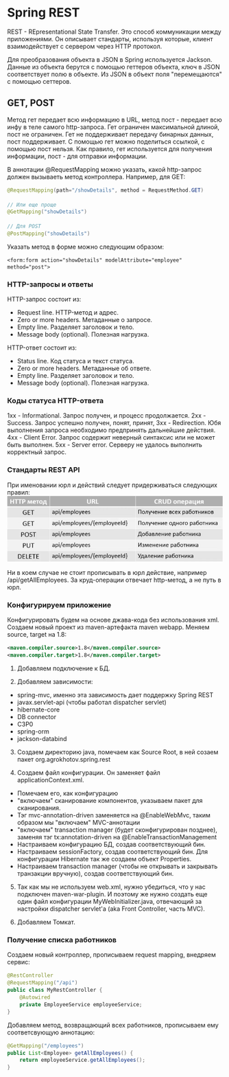 # Spring REST
REST - REpresentational State Transfer. Это способ коммуникации между приложениями. Он описывает стандарты, используя которые, клиент взаимодействует с сервером через HTTP протокол.

Для преобразования объекта в JSON в Spring используется Jackson. Данные из объекта берутся с помощью геттеров объекта, ключ в JSON соответствует полю в объекте. Из JSON в объект поля "перемещаются" с помощью сеттеров.

## GET, POST
Метод гет передает всю информацию в URL, метод пост - передает всю инфу в теле самого http-запроса.
Гет ограничен максимальной длиной, пост не ограничен.
Гет не поддерживает передачу бинарных данных, пост поддерживает.
С помощью гет можно поделиться ссылкой, с помощью пост нельзя.
Как правило, гет используется для получения информации, пост - для отправки информации.

В аннотации @RequestMapping можно указать, какой http-запрос должен вызываеть метод контроллера. Например, для GET:
```java
@RequestMapping(path="/showDetails", method = RequestMethod.GET)

// Или еще проще
@GetMapping("showDetails")

// Для POST
@PostMapping("showDetails")
```

Указать метод в форме можно следующим образом:
```
<form:form action="showDetails" modelAttribute="employee" method="post">
```

### HTTP-запросы и ответы
HTTP-запрос состоит из:
- Request line. HTTP-метод и адрес.
- Zero or more headers. Метаданные о запросе.
- Empty line. Разделяет заголовок и тело.
- Message body (optional). Полезная нагрузка.

HTTP-ответ состоит из:
- Status line. Код статуса и текст статуса.
- Zero or more headers. Метаданные об ответе.
- Empty line. Разделяет заголовок и тело.
- Message body (optional). Полезная нагрузка.

### Коды статуса HTTP-ответа
1хх - Informational. Запрос получен, и процесс продолжается.
2хх - Success. Запрос успешно получен, понят, принят,
3хх - Redirection. Юбя выполнения запроса необходимо предпринять дальнейшие действия.
4хх - Client Error. Запрос содержит неверный синтаксис или не может быть выполнен.
5хх - Server error. Серверу не удалось выполнить корректный запрос.

### Стандарты REST API
При именовании юрл и действий следует придерживаться следующих правил:
![img.png](pics/img.png)

Ни в коем случае не стоит прописывать в юрл действие, например /api/getAllEmployees. За круд-операции отвечает http-метод, а не путь в юрл.

### Конфигурируем приложение
Конфигурировать будем на основе джава-кода без использования xml.
Создаем новый проект из maven-артефакта maven webapp. Меняем source, target на 1.8:
```xml
<maven.compiler.source>1.8</maven.compiler.source>
<maven.compiler.target>1.8</maven.compiler.target> 
```

1. Добавляем подключение к БД.  


2. Добавляем зависимости:
- spring-mvc, именно эта зависимость дает поддержку Spring REST
- javax.servlet-api (чтобы работал dispatcher servlet)
- hibernate-core
- DB connector
- C3P0
- spring-orm
- jackson-databind


3. Создаем директорию java, помечаем как Source Root, в ней созаем пакет org.agrokhotov.spring.rest  


4. Создаем файл конфигурации. Он заменяет файл applicationContext.xml. 
- Помечаем его, как конфигурацию
- "включаем" сканирование компонентов, указываем пакет для сканирования. 
- Тэг mvc-annotation-driven заменяется на @EnableWebMvc, таким образом мы "включаем" MVC-аннотации
- "включаем" transaction manager (будет сконфигурирован позднее), заменяя тэг tx:annotation-driven на @EnableTransactionManagement
- Настраиваем конфигурацию БД, создав соответствующий бин.
- Настраиваем sessionFactory, создав соответствующий бин. Для конфигурации Hibernate так же создаем объект Properties.
- Настраиваем transaction manager (чтобы не открывать и закрывать транзакции вручную), создав соответствующий бин.


5. Так как мы не используем web.xml, нужно убедиться, что у нас подключен maven-war-plugin. И поэтому же нужно создать еще один файл конфигурации MyWebInitializer.java, отвечающий за настройки dispatcher servlet'a (aka Front Controller, часть MVC).  


6. Добавляем Томкат.

### Получение списка работников
Создаем новый контроллер, прописываем request mapping, внедряем сервис:
```java
@RestController
@RequestMapping("/api")
public class MyRestController {
    @Autowired
    private EmployeeService employeeService;
}
```
Добавляем метод, возвращающий всех работников, прописываем ему соответсвующую аннотацию:
```java
@GetMapping("/employees")
public List<Employee> getAllEmployees() {
    return employeeService.getAllEmployees();
}
```
